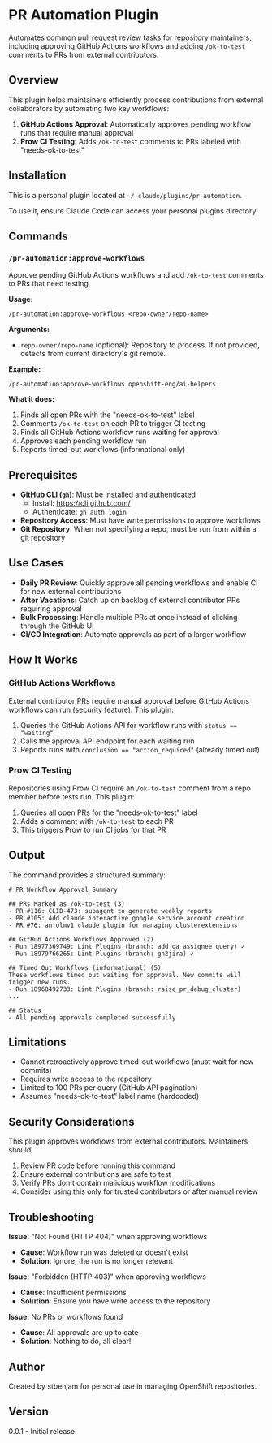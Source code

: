 # PR Automation Plugin

Automates common pull request review tasks for repository maintainers, including approving GitHub Actions workflows and adding `/ok-to-test` comments to PRs from external contributors.

## Overview

This plugin helps maintainers efficiently process contributions from external collaborators by automating two key workflows:

1. **GitHub Actions Approval**: Automatically approves pending workflow runs that require manual approval
2. **Prow CI Testing**: Adds `/ok-to-test` comments to PRs labeled with "needs-ok-to-test"

## Installation

This is a personal plugin located at `~/.claude/plugins/pr-automation`.

To use it, ensure Claude Code can access your personal plugins directory.

## Commands

### `/pr-automation:approve-workflows`

Approve pending GitHub Actions workflows and add `/ok-to-test` comments to PRs that need testing.

**Usage:**
```
/pr-automation:approve-workflows <repo-owner/repo-name>
```

**Arguments:**
- `repo-owner/repo-name` (optional): Repository to process. If not provided, detects from current directory's git remote.

**Example:**
```
/pr-automation:approve-workflows openshift-eng/ai-helpers
```

**What it does:**
1. Finds all open PRs with the "needs-ok-to-test" label
2. Comments `/ok-to-test` on each PR to trigger CI testing
3. Finds all GitHub Actions workflow runs waiting for approval
4. Approves each pending workflow run
5. Reports timed-out workflows (informational only)

## Prerequisites

- **GitHub CLI (`gh`)**: Must be installed and authenticated
  - Install: https://cli.github.com/
  - Authenticate: `gh auth login`
- **Repository Access**: Must have write permissions to approve workflows
- **Git Repository**: When not specifying a repo, must be run from within a git repository

## Use Cases

- **Daily PR Review**: Quickly approve all pending workflows and enable CI for new external contributions
- **After Vacations**: Catch up on backlog of external contributor PRs requiring approval
- **Bulk Processing**: Handle multiple PRs at once instead of clicking through the GitHub UI
- **CI/CD Integration**: Automate approvals as part of a larger workflow

## How It Works

### GitHub Actions Workflows

External contributor PRs require manual approval before GitHub Actions workflows can run (security feature). This plugin:

1. Queries the GitHub Actions API for workflow runs with `status == "waiting"`
2. Calls the approval API endpoint for each waiting run
3. Reports runs with `conclusion == "action_required"` (already timed out)

### Prow CI Testing

Repositories using Prow CI require an `/ok-to-test` comment from a repo member before tests run. This plugin:

1. Queries all open PRs for the "needs-ok-to-test" label
2. Adds a comment with `/ok-to-test` to each PR
3. This triggers Prow to run CI jobs for that PR

## Output

The command provides a structured summary:

```
# PR Workflow Approval Summary

## PRs Marked as /ok-to-test (3)
- PR #116: CLID-473: subagent to generate weekly reports
- PR #105: Add claude interactive google service account creation
- PR #76: an olmv1 claude plugin for managing clusterextensions

## GitHub Actions Workflows Approved (2)
- Run 18977369749: Lint Plugins (branch: add_qa_assignee_query) ✓
- Run 18979766265: Lint Plugins (branch: gh2jira) ✓

## Timed Out Workflows (informational) (5)
These workflows timed out waiting for approval. New commits will trigger new runs.
- Run 18968492733: Lint Plugins (branch: raise_pr_debug_cluster)
...

## Status
✓ All pending approvals completed successfully
```

## Limitations

- Cannot retroactively approve timed-out workflows (must wait for new commits)
- Requires write access to the repository
- Limited to 100 PRs per query (GitHub API pagination)
- Assumes "needs-ok-to-test" label name (hardcoded)

## Security Considerations

This plugin approves workflows from external contributors. Maintainers should:

1. Review PR code before running this command
2. Ensure external contributions are safe to test
3. Verify PRs don't contain malicious workflow modifications
4. Consider using this only for trusted contributors or after manual review

## Troubleshooting

**Issue**: "Not Found (HTTP 404)" when approving workflows
- **Cause**: Workflow run was deleted or doesn't exist
- **Solution**: Ignore, the run is no longer relevant

**Issue**: "Forbidden (HTTP 403)" when approving workflows
- **Cause**: Insufficient permissions
- **Solution**: Ensure you have write access to the repository

**Issue**: No PRs or workflows found
- **Cause**: All approvals are up to date
- **Solution**: Nothing to do, all clear!

## Author

Created by stbenjam for personal use in managing OpenShift repositories.

## Version

0.0.1 - Initial release

